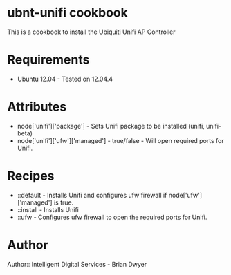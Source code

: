 # ubnt-unifi cookbook
This is a cookbook to install the Ubiquiti Unifi AP Controller

# Requirements
- Ubuntu 12.04 - Tested on 12.04.4

# Attributes
- node['unifi']['package'] - Sets Unifi package to be installed (unifi, unifi-beta)
- node['unifi']['ufw']['managed'] - true/false - Will open required ports for Unifi.

# Recipes
- ::default - Installs Unifi and configures ufw firewall if node['ufw']['managed'] is true.
- ::install - Installs Unifi
- ::ufw - Configures ufw firewall to open the required ports for Unifi.

# Author

Author:: Intelligent Digital Services - Brian Dwyer

